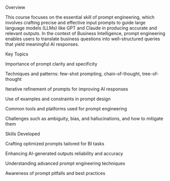 Overview

This course focuses on the essential skill of prompt engineering, which involves crafting precise and effective input prompts to guide large language models (LLMs) like GPT and Claude in producing accurate and relevant outputs. In the context of Business Intelligence, prompt engineering enables users to translate business questions into well-structured queries that yield meaningful AI responses.

Key Topics

Importance of prompt clarity and specificity

Techniques and patterns: few-shot prompting, chain-of-thought, tree-of-thought

Iterative refinement of prompts for improving AI responses

Use of examples and constraints in prompt design

Common tools and platforms used for prompt engineering

Challenges such as ambiguity, bias, and hallucinations, and how to mitigate them

Skills Developed

Crafting optimized prompts tailored for BI tasks

Enhancing AI-generated outputs reliability and accuracy

Understanding advanced prompt engineering techniques

Awareness of prompt pitfalls and best practices


